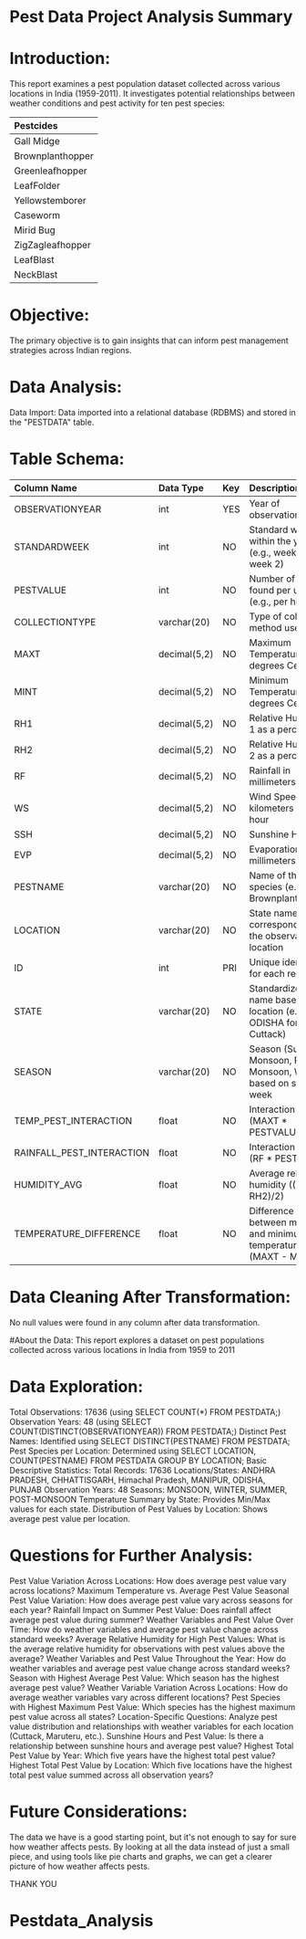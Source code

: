 # Pest Data Project Analysis Summary

# Introduction:
This report examines a pest population dataset collected across various locations in India (1959-2011). It investigates potential relationships between weather conditions and pest activity for ten pest species:

|  **Pestcides**       |
|:---------------------|
|Gall Midge            |
|Brownplanthopper|
|Greenleafhopper|
|LeafFolder|
|Yellowstemborer|
|Caseworm|
|Mirid Bug|
|ZigZagleafhopper|
|LeafBlast|
|NeckBlast|


# Objective:
The primary objective is to gain insights that can inform pest management strategies across Indian regions.



# Data Analysis:

Data Import: Data imported into a relational database (RDBMS) and stored in the "PESTDATA" table.


# Table Schema:

|**Column Name**               |  **Data Type**       | **Key**|                    **Description**                   |
| :----------------------------| :------------------- | :------|:-----------------------------------------------------|
|       OBSERVATIONYEAR        |   int                |YES     | Year of observation                                  |
| STANDARDWEEK                 | int                  | NO     | Standard week within the year (e.g., week 1, week 2) | 
| PESTVALUE                    | int                  | NO     | Number of pests found per unit (e.g., per hill)      |
| COLLECTIONTYPE               | varchar(20)          | NO     | Type of collection method used                       | 
| MAXT                         | decimal(5,2)         | NO     | Maximum Temperature in degrees Celsius               | 
| MINT                         | decimal(5,2)         | NO     | Minimum Temperature in degrees Celsius               | 
| RH1                          | decimal(5,2)         | NO     | Relative Humidity 1 as a percentage                  | 
| RH2                          | decimal(5,2)         | NO     | Relative Humidity 2 as a percentage                  |
| RF                           | decimal(5,2)         | NO     | Rainfall in millimeters                              |  
| WS                           | decimal(5,2)         | NO     | Wind Speed in kilometers per hour                    | 
| SSH                          | decimal(5,2)         | NO     | Sunshine Hours                                       |
| EVP                          | decimal(5,2)         | NO     | Evaporation in millimeters                           | 
| PESTNAME                     | varchar(20)          | NO     | Name of the pest species (e.g., Brownplanthopper)    |
| LOCATION                     | varchar(20)          | NO     | State name corresponding to the observation location |
| ID                           | int                  | PRI    | Unique identifier for each record                    | 
| STATE                        | varchar(20)          | NO  | Standardized state name based on location (e.g., ODISHA for Cuttack) | 
| SEASON                       | varchar(20)          | NO  | Season (Summer, Monsoon, Post-Monsoon, Winter) based on standard week | 
| TEMP_PEST_INTERACTION        | float                | NO  | Interaction term (MAXT * PESTVALUE)                 | 
| RAINFALL_PEST_INTERACTION    | float                | NO  | Interaction term (RF * PESTVALUE)                 |
| HUMIDITY_AVG                 | float                | NO  | Average relative humidity ((RH1 + RH2)/2)            | 
| TEMPERATURE_DIFFERENCE       | float                | NO  | Difference between maximum and minimum temperature (MAXT - MINT) |


# Data Cleaning After Transformation:
No null values were found in any column after data transformation.


#About the Data:
This report explores a dataset on pest populations collected across various locations in India from
1959 to 2011


# Data Exploration:
Total Observations: 17636 (using SELECT COUNT(*) FROM PESTDATA;)
Observation Years: 48 (using SELECT COUNT(DISTINCT(OBSERVATIONYEAR)) FROM PESTDATA;)
Distinct Pest Names: Identified using SELECT DISTINCT(PESTNAME) FROM PESTDATA;
Pest Species per Location: Determined using SELECT LOCATION, COUNT(PESTNAME) FROM PESTDATA GROUP BY LOCATION;
Basic Descriptive Statistics:
Total Records: 17636
Locations/States: ANDHRA PRADESH, CHHATTISGARH, Himachal Pradesh, MANIPUR, ODISHA, PUNJAB
Observation Years: 48
Seasons: MONSOON, WINTER, SUMMER, POST-MONSOON
Temperature Summary by State: Provides Min/Max values for each state.
Distribution of Pest Values by Location: Shows average pest value per location.


# Questions for Further Analysis:
Pest Value Variation Across Locations: How does average pest value vary across locations?
Maximum Temperature vs. Average Pest Value
Seasonal Pest Value Variation: How does average pest value vary across seasons for each year?
Rainfall Impact on Summer Pest Value: Does rainfall affect average pest value during summer?
Weather Variables and Pest Value Over Time: How do weather variables and average pest value change across standard weeks?
Average Relative Humidity for High Pest Values: What is the average relative humidity for observations with pest values above the average?
Weather Variables and Pest Value Throughout the Year: How do weather variables and average pest value change across standard weeks?
Season with Highest Average Pest Value: Which season has the highest average pest value?
Weather Variable Variation Across Locations: How do average weather variables vary across different locations?
Pest Species with Highest Maximum Pest Value: Which species has the highest maximum pest value across all states?
Location-Specific Questions: Analyze pest value distribution and relationships with weather variables for each location (Cuttack, Maruteru, etc.).
Sunshine Hours and Pest Value: Is there a relationship between sunshine hours and average pest value?
Highest Total Pest Value by Year: Which five years have the highest total pest value?
Highest Total Pest Value by Location: Which five locations have the highest total pest value summed across all observation years?



# Future Considerations:
The data we have is a good starting point, but it's not enough to say for sure how weather affects pests. By looking at all the data instead of just a small piece, and using tools like pie charts and graphs, we can get a clearer picture of how weather affects pests.








THANK YOU


# Pestdata_Analysis
